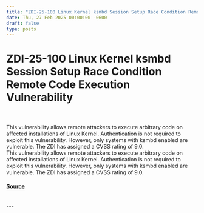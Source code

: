 ```yaml
---
title: "ZDI-25-100 Linux Kernel ksmbd Session Setup Race Condition Remote Code Execution Vulnerability"
date: Thu, 27 Feb 2025 00:00:00 -0600
draft: false
type: posts
---
```

# ZDI-25-100 Linux Kernel ksmbd Session Setup Race Condition Remote Code Execution Vulnerability

<br/>

<br/>
This vulnerability allows remote attackers to execute arbitrary code on affected installations of Linux Kernel. Authentication is not required to exploit this vulnerability. However, only systems with ksmbd enabled are vulnerable. The ZDI has assigned a CVSS rating of 9.0.
<br/>
This vulnerability allows remote attackers to execute arbitrary code on affected installations of Linux Kernel. Authentication is not required to exploit this vulnerability. However, only systems with ksmbd enabled are vulnerable. The ZDI has assigned a CVSS rating of 9.0.

#### [Source](http://www.zerodayinitiative.com/advisories/ZDI-25-100/)

<br/>
---
